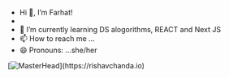 - Hi 👋, I’m Farhat!
- 
- 🌱 I’m currently learning DS alogorithms, REACT and Next JS
- 📫 How to reach me ...
- 😄 Pronouns: ...she/her

<!---
Farhattttt/Farhattttt is a ✨ special ✨ repository because its `README.md` (this file) appears on your GitHub profile.
You can click the Preview link to take a look at your changes.
--->
[![MasterHead](https://1.bp.blogspot.com/-7A4WynwLsM...)](https://rishavchanda.io)
